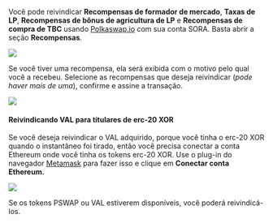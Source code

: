 Você pode reivindicar **Recompensas de formador de mercado**, **Taxas de LP**, **Recompensas de bônus de agricultura de LP** e **Recompensas de compra de TBC** usando [Polkaswap.io](http://polkaswap.io) com sua conta SORA. Basta abrir a seção **Recompensas**.

![](/.gitbook/assets/rewards-polkaswap-claim.png)

Se você tiver uma recompensa, ela será exibida com o motivo pelo qual você a recebeu. Selecione as recompensas que deseja reivindicar (_pode haver mais de uma_), confirme e assine a transação.

![](/.gitbook/assets/rewards-polkaswap-claimed-successfully.png)

#### Reivindicando VAL para titulares de erc-20 XOR

Se você deseja reivindicar o VAL adquirido, porque você tinha o erc-20 XOR quando o instantâneo foi tirado, então você precisa conectar a conta Ethereum onde você tinha os tokens erc-20 XOR. Use o plug-in do navegador [Metamask](https://metamask.io/download.html) para fazer isso e clique em **Conectar conta Ethereum.**

![](/.gitbook/assets/rewards-connect-ethereum-account.png)

Se os tokens PSWAP ou VAL estiverem disponíveis, você poderá reivindicá-los.